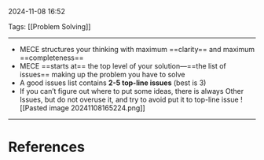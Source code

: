 2024-11-08 16:52

Tags: [[Problem Solving]] 

---

- MECE structures your thinking with maximum ==clarity== and maximum ==completeness==
- MECE ==starts at== the top level of your solution—==the list of issues== making up the problem you have to solve
- A good issues list contains **2-5 top-line issues** (best is 3)
- If you can’t figure out where to put some ideas, there is always Other Issues, but do not overuse it, and try to avoid put it to top-line issue
![[Pasted image 20241108165224.png]]

---
# References